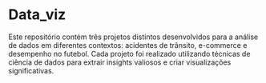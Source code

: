 # Data_viz
Este repositório contém três projetos distintos desenvolvidos para a análise de dados em diferentes contextos: acidentes de trânsito, e-commerce e desempenho no futebol. Cada projeto foi realizado utilizando técnicas de ciência de dados para extrair insights valiosos e criar visualizações significativas.
